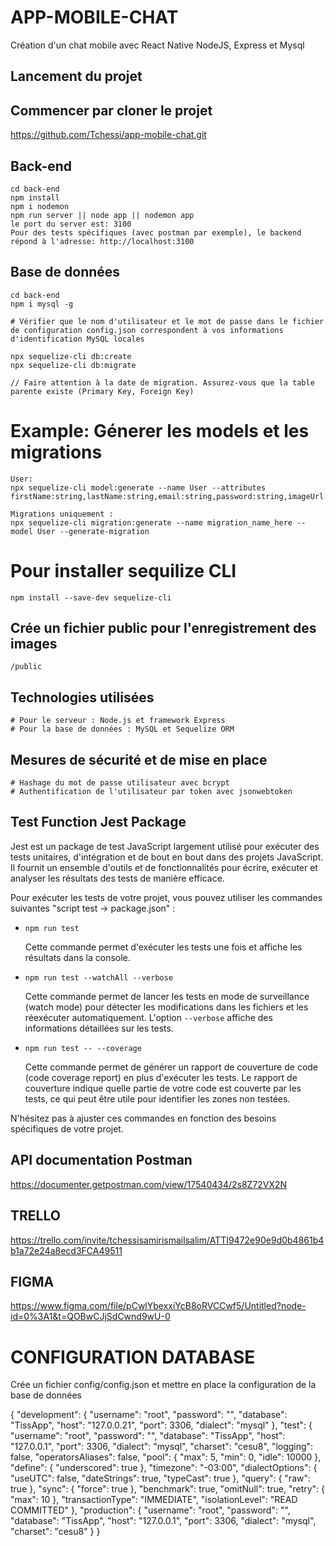 # APP-MOBILE-CHAT

Création d'un chat mobile avec React Native NodeJS, Express et Mysql

## Lancement du projet

## Commencer par cloner le projet

https://github.com/Tchessi/app-mobile-chat.git


## Back-end

```
cd back-end
npm install
npm i nodemon
npm run server || node app || nodemon app
le port du server est: 3100
Pour des tests spécifiques (avec postman par exemple), le backend répond à l'adresse: http://localhost:3100

```

## Base de données

```
cd back-end
npm i mysql -g 

# Vérifier que le nom d'utilisateur et le mot de passe dans le fichier de configuration config.json correspondent à vos informations d'identification MySQL locales

npx sequelize-cli db:create
npx sequelize-cli db:migrate

// Faire attention à la date de migration. Assurez-vous que la table parente existe (Primary Key, Foreign Key)

```

# Example: Génerer les models et les migrations

```
User:
npx sequelize-cli model:generate --name User --attributes firstName:string,lastName:string,email:string,password:string,imageUrl:string,deleted:boolean,isOnline:boolean,admin:boolean

Migrations uniquement : 
npx sequelize-cli migration:generate --name migration_name_here --model User --generate-migration
```

# Pour installer sequilize CLI

```
npm install --save-dev sequelize-cli
```

## Crée un fichier public pour l'enregistrement des images

```
/public
```

## Technologies utilisées

```
# Pour le serveur : Node.js et framework Express
# Pour la base de données : MySQL et Sequelize ORM

```

## Mesures de sécurité et de mise en place

```
# Hashage du mot de passe utilisateur avec bcrypt
# Authentification de l'utilisateur par token avec jsonwebtoken

```
## Test Function Jest Package
Jest est un package de test JavaScript largement utilisé pour exécuter des tests unitaires, d'intégration et de bout en bout dans des projets JavaScript. Il fournit un ensemble d'outils et de fonctionnalités pour écrire, exécuter et analyser les résultats des tests de manière efficace.

Pour exécuter les tests de votre projet, vous pouvez utiliser les commandes suivantes "script test -> package.json" :

- `npm run test`

  Cette commande permet d'exécuter les tests une fois et affiche les résultats dans la console.

- `npm run test --watchAll --verbose`

  Cette commande permet de lancer les tests en mode de surveillance (watch mode) pour détecter les modifications dans les fichiers et les réexécuter automatiquement. L'option `--verbose` affiche des informations détaillées sur les tests.

- `npm run test -- --coverage`

  Cette commande permet de générer un rapport de couverture de code (code coverage report) en plus d'exécuter les tests. Le rapport de couverture indique quelle partie de votre code est couverte par les tests, ce qui peut être utile pour identifier les zones non testées.

N'hésitez pas à ajuster ces commandes en fonction des besoins spécifiques de votre projet.


## API documentation Postman
https://documenter.getpostman.com/view/17540434/2s8Z72VX2N

## TRELLO 

https://trello.com/invite/tchessisamirismailsalim/ATTI9472e90e9d0b4861b4b1a72e24a8ecd3FCA49511

## FIGMA 

https://www.figma.com/file/pCwlYbexxiYcB8oRVCCwf5/Untitled?node-id=0%3A1&t=QOBwCJjSdCwnd9wU-0


# CONFIGURATION DATABASE
Crée un fichier config/config.json et mettre en place la configuration de la base de données


{
  "development": {
    "username": "root",
    "password": "",
    "database": "TissApp",
    "host": "127.0.0.21",
    "port": 3306,
    "dialect": "mysql"
  },
  "test": {
    "username": "root",
    "password": "",
    "database": "TissApp",
    "host": "127.0.0.1",
    "port": 3306,
    "dialect": "mysql",
    "charset": "cesu8",
    "logging": false,
    "operatorsAliases": false,
    "pool": {
      "max": 5,
      "min": 0,
      "idle": 10000
    },
    "define": {
      "underscored": true
    },
    "timezone": "-03:00",
    "dialectOptions": {
      "useUTC": false,
      "dateStrings": true,
      "typeCast": true
    },
    "query": {
      "raw": true
    },
    "sync": {
      "force": true
    },
    "benchmark": true,
    "omitNull": true,
    "retry": {
      "max": 10
    },
    "transactionType": "IMMEDIATE",
    "isolationLevel": "READ COMMITTED"
  },
  "production": {
    "username": "root",
    "password": "",
    "database": "TissApp",
    "host": "127.0.0.1",
    "port": 3306,
    "dialect": "mysql",
    "charset": "cesu8"
  }
}